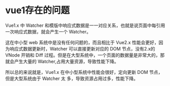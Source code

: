 # vue1存在的问题


Vue1.x 中 Watcher 和模版中响应式数据是一一对应关系，也就是说页面中每引用一次响应式数据，就会产生一个 Watcher。

这在中小型 web 系统中是没有任何问题的，而且相比于 Vue2.x 性能会更好，因为响应式数据更新时，Watcher 可以直接更新对应的 DOM 节点，没有2.x的 VNode 开销和 Diff 过程。但是在大型系统中，一个页面的数据量是非常大的，那就会产生大量的 Watcher,占用大量资源，导致性能下降。

所以总的来说就是，Vue1.x 在中小型系统中性能会很好，定向更新 DOM 节点，但是大型系统由于 Watcher 太
多，导致资源占用过多，性能下降。